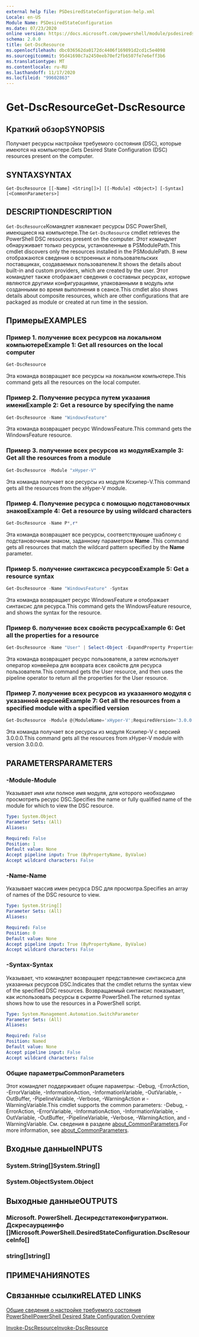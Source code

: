 ```yaml
---
external help file: PSDesiredStateConfiguration-help.xml
Locale: en-US
Module Name: PSDesiredStateConfiguration
ms.date: 07/23/2020
online version: https://docs.microsoft.com/powershell/module/psdesiredstateconfiguration/get-dscresource?view=powershell-7.2&WT.mc_id=ps-gethelp
schema: 2.0.0
title: Get-DscResource
ms.openlocfilehash: dbc036562da0172dc4406f169891d2cd1c5e4098
ms.sourcegitcommit: 95d41698c7a2450eeb70ef2fb6507fe7e6eff3b6
ms.translationtype: MT
ms.contentlocale: ru-RU
ms.lasthandoff: 11/17/2020
ms.locfileid: "99602863"
---
```

# <span data-ttu-id="10b63-102">Get-DscResource</span><span class="sxs-lookup"><span data-stu-id="10b63-102">Get-DscResource</span></span>

## <span data-ttu-id="10b63-103">Краткий обзор</span><span class="sxs-lookup"><span data-stu-id="10b63-103">SYNOPSIS</span></span>
<span data-ttu-id="10b63-104">Получает ресурсы настройки требуемого состояния (DSC), которые имеются на компьютере.</span><span class="sxs-lookup"><span data-stu-id="10b63-104">Gets Desired State Configuration (DSC) resources present on the computer.</span></span>

## <span data-ttu-id="10b63-105">SYNTAX</span><span class="sxs-lookup"><span data-stu-id="10b63-105">SYNTAX</span></span>

```
Get-DscResource [[-Name] <String[]>] [[-Module] <Object>] [-Syntax] [<CommonParameters>]
```

## <span data-ttu-id="10b63-106">DESCRIPTION</span><span class="sxs-lookup"><span data-stu-id="10b63-106">DESCRIPTION</span></span>

<span data-ttu-id="10b63-107">`Get-DscResource`Командлет извлекает ресурсы DSC PowerShell, имеющиеся на компьютере.</span><span class="sxs-lookup"><span data-stu-id="10b63-107">The `Get-DscResource` cmdlet retrieves the PowerShell DSC resources present on the computer.</span></span> <span data-ttu-id="10b63-108">Этот командлет обнаруживает только ресурсы, установленные в PSModulePath.</span><span class="sxs-lookup"><span data-stu-id="10b63-108">This cmdlet discovers only the resources installed in the PSModulePath.</span></span> <span data-ttu-id="10b63-109">В нем отображаются сведения о встроенных и пользовательских поставщиках, создаваемых пользователем.</span><span class="sxs-lookup"><span data-stu-id="10b63-109">It shows the details about built-in and custom providers, which are created by the user.</span></span> <span data-ttu-id="10b63-110">Этот командлет также отображает сведения о составных ресурсах, которые являются другими конфигурациями, упакованными в модуль или созданными во время выполнения в сеансе.</span><span class="sxs-lookup"><span data-stu-id="10b63-110">This cmdlet also shows details about composite resources, which are other configurations that are packaged as module or created at run time in the session.</span></span>

## <span data-ttu-id="10b63-111">Примеры</span><span class="sxs-lookup"><span data-stu-id="10b63-111">EXAMPLES</span></span>

### <span data-ttu-id="10b63-112">Пример 1. получение всех ресурсов на локальном компьютере</span><span class="sxs-lookup"><span data-stu-id="10b63-112">Example 1: Get all resources on the local computer</span></span>

```powershell
Get-DscResource
```

<span data-ttu-id="10b63-113">Эта команда возвращает все ресурсы на локальном компьютере.</span><span class="sxs-lookup"><span data-stu-id="10b63-113">This command gets all the resources on the local computer.</span></span>

### <span data-ttu-id="10b63-114">Пример 2. Получение ресурса путем указания имени</span><span class="sxs-lookup"><span data-stu-id="10b63-114">Example 2: Get a resource by specifying the name</span></span>

```powershell
Get-DscResource -Name "WindowsFeature"
```

<span data-ttu-id="10b63-115">Эта команда возвращает ресурс WindowsFeature.</span><span class="sxs-lookup"><span data-stu-id="10b63-115">This command gets the WindowsFeature resource.</span></span>

### <span data-ttu-id="10b63-116">Пример 3. получение всех ресурсов из модуля</span><span class="sxs-lookup"><span data-stu-id="10b63-116">Example 3: Get all the resources from a module</span></span>

```powershell
Get-DscResource -Module "xHyper-V"
```

<span data-ttu-id="10b63-117">Эта команда получает все ресурсы из модуля Ксхипер-V.</span><span class="sxs-lookup"><span data-stu-id="10b63-117">This command gets all the resources from the xHyper-V module.</span></span>

### <span data-ttu-id="10b63-118">Пример 4. Получение ресурса с помощью подстановочных знаков</span><span class="sxs-lookup"><span data-stu-id="10b63-118">Example 4: Get a resource by using wildcard characters</span></span>

```powershell
Get-DscResource -Name P*,r*
```

<span data-ttu-id="10b63-119">Эта команда возвращает все ресурсы, соответствующие шаблону с подстановочным знаком, заданному параметром **Name** .</span><span class="sxs-lookup"><span data-stu-id="10b63-119">This command gets all resources that match the wildcard pattern specified by the **Name** parameter.</span></span>

### <span data-ttu-id="10b63-120">Пример 5. получение синтаксиса ресурсов</span><span class="sxs-lookup"><span data-stu-id="10b63-120">Example 5: Get a resource syntax</span></span>

```powershell
Get-DscResource -Name "WindowsFeature" -Syntax
```

<span data-ttu-id="10b63-121">Эта команда возвращает ресурс WindowsFeature и отображает синтаксис для ресурса.</span><span class="sxs-lookup"><span data-stu-id="10b63-121">This command gets the WindowsFeature resource, and shows the syntax for the resource.</span></span>

### <span data-ttu-id="10b63-122">Пример 6. получение всех свойств ресурса</span><span class="sxs-lookup"><span data-stu-id="10b63-122">Example 6: Get all the properties for a resource</span></span>

```powershell
Get-DscResource -Name "User" | Select-Object -ExpandProperty Properties
```

<span data-ttu-id="10b63-123">Эта команда возвращает  ресурс пользователя, а затем использует оператор конвейера для возврата всех свойств для ресурса пользователя.</span><span class="sxs-lookup"><span data-stu-id="10b63-123">This command gets the User resource, and then uses the pipeline operator to return all the properties for the User resource.</span></span>

### <span data-ttu-id="10b63-124">Пример 7. получение всех ресурсов из указанного модуля с указанной версией</span><span class="sxs-lookup"><span data-stu-id="10b63-124">Example 7: Get all the resources from a specified module with a specified version</span></span>

```powershell
Get-DscResource -Module @{ModuleName='xHyper-V';RequiredVersion='3.0.0.0'}
```

<span data-ttu-id="10b63-125">Эта команда получает все ресурсы из модуля Ксхипер-V с версией 3.0.0.0.</span><span class="sxs-lookup"><span data-stu-id="10b63-125">This command gets all the resources from xHyper-V module with version 3.0.0.0.</span></span>

## <span data-ttu-id="10b63-126">PARAMETERS</span><span class="sxs-lookup"><span data-stu-id="10b63-126">PARAMETERS</span></span>

### <span data-ttu-id="10b63-127">-Module</span><span class="sxs-lookup"><span data-stu-id="10b63-127">-Module</span></span>

<span data-ttu-id="10b63-128">Указывает имя или полное имя модуля, для которого необходимо просмотреть ресурс DSC.</span><span class="sxs-lookup"><span data-stu-id="10b63-128">Specifies the name or fully qualified name of the module for which to view the DSC resource.</span></span>

```yaml
Type: System.Object
Parameter Sets: (All)
Aliases:

Required: False
Position: 1
Default value: None
Accept pipeline input: True (ByPropertyName, ByValue)
Accept wildcard characters: False
```

### <span data-ttu-id="10b63-129">-Name</span><span class="sxs-lookup"><span data-stu-id="10b63-129">-Name</span></span>

<span data-ttu-id="10b63-130">Указывает массив имен ресурса DSC для просмотра.</span><span class="sxs-lookup"><span data-stu-id="10b63-130">Specifies an array of names of the DSC resource to view.</span></span>

```yaml
Type: System.String[]
Parameter Sets: (All)
Aliases:

Required: False
Position: 0
Default value: None
Accept pipeline input: True (ByPropertyName, ByValue)
Accept wildcard characters: False
```

### <span data-ttu-id="10b63-131">-Syntax</span><span class="sxs-lookup"><span data-stu-id="10b63-131">-Syntax</span></span>

<span data-ttu-id="10b63-132">Указывает, что командлет возвращает представление синтаксиса для указанных ресурсов DSC.</span><span class="sxs-lookup"><span data-stu-id="10b63-132">Indicates that the cmdlet returns the syntax view of the specified DSC resources.</span></span> <span data-ttu-id="10b63-133">Возвращаемый синтаксис показывает, как использовать ресурсы в скрипте PowerShell.</span><span class="sxs-lookup"><span data-stu-id="10b63-133">The returned syntax shows how to use the resources in a PowerShell script.</span></span>

```yaml
Type: System.Management.Automation.SwitchParameter
Parameter Sets: (All)
Aliases:

Required: False
Position: Named
Default value: None
Accept pipeline input: False
Accept wildcard characters: False
```

### <span data-ttu-id="10b63-134">Общие параметры</span><span class="sxs-lookup"><span data-stu-id="10b63-134">CommonParameters</span></span>

<span data-ttu-id="10b63-135">Этот командлет поддерживает общие параметры: -Debug, -ErrorAction, -ErrorVariable, -InformationAction, -InformationVariable, -OutVariable, -OutBuffer, -PipelineVariable, -Verbose, -WarningAction и -WarningVariable.</span><span class="sxs-lookup"><span data-stu-id="10b63-135">This cmdlet supports the common parameters: -Debug, -ErrorAction, -ErrorVariable, -InformationAction, -InformationVariable, -OutVariable, -OutBuffer, -PipelineVariable, -Verbose, -WarningAction, and -WarningVariable.</span></span> <span data-ttu-id="10b63-136">См. сведения в разделе [about_CommonParameters](https://go.microsoft.com/fwlink/?LinkID=113216).</span><span class="sxs-lookup"><span data-stu-id="10b63-136">For more information, see [about_CommonParameters](https://go.microsoft.com/fwlink/?LinkID=113216).</span></span>

## <span data-ttu-id="10b63-137">Входные данные</span><span class="sxs-lookup"><span data-stu-id="10b63-137">INPUTS</span></span>

### <span data-ttu-id="10b63-138">System.String[]</span><span class="sxs-lookup"><span data-stu-id="10b63-138">System.String[]</span></span>

### <span data-ttu-id="10b63-139">System.Object</span><span class="sxs-lookup"><span data-stu-id="10b63-139">System.Object</span></span>

## <span data-ttu-id="10b63-140">Выходные данные</span><span class="sxs-lookup"><span data-stu-id="10b63-140">OUTPUTS</span></span>

### <span data-ttu-id="10b63-141">Microsoft. PowerShell. Десиредстатеконфигуратион. Дскресаурцеинфо []</span><span class="sxs-lookup"><span data-stu-id="10b63-141">Microsoft.PowerShell.DesiredStateConfiguration.DscResourceInfo[]</span></span>

### <span data-ttu-id="10b63-142">string[]</span><span class="sxs-lookup"><span data-stu-id="10b63-142">string[]</span></span>

## <span data-ttu-id="10b63-143">ПРИМЕЧАНИЯ</span><span class="sxs-lookup"><span data-stu-id="10b63-143">NOTES</span></span>

## <span data-ttu-id="10b63-144">Связанные ссылки</span><span class="sxs-lookup"><span data-stu-id="10b63-144">RELATED LINKS</span></span>

[<span data-ttu-id="10b63-145">Общие сведения о настройке требуемого состояния PowerShell</span><span class="sxs-lookup"><span data-stu-id="10b63-145">PowerShell Desired State Configuration Overview</span></span>](/powershell/scripting/dsc/overview/overview)

[<span data-ttu-id="10b63-146">Invoke-DscResource</span><span class="sxs-lookup"><span data-stu-id="10b63-146">Invoke-DscResource</span></span>](/powershell/module/PSDesiredStateConfiguration/Invoke-DscResource)

